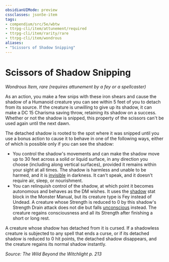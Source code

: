 ```yaml
---
obsidianUIMode: preview
cssclasses: json5e-item
tags:
- compendium/src/5e/wbtw
- ttrpg-cli/item/attunement/required
- ttrpg-cli/item/rarity/rare
- ttrpg-cli/item/wondrous
aliases: 
- "Scissors of Shadow Snipping"
---
```

# Scissors of Shadow Snipping
*Wondrous Item, rare (requires attunement by a fey or a spellcaster)*  


As an action, you make a few snips with these iron shears and cause the shadow of a Humanoid creature you can see within 5 feet of you to detach from its source. If the creature is unwilling to give up its shadow, it can make a DC 15 Charisma saving throw, retaining its shadow on a success. Whether or not the shadow is snipped, this property of the scissors can't be used again until the next dawn.

The detached shadow is rooted to the spot where it was snipped until you use a bonus action to cause it to behave in one of the following ways, either of which is possible only if you can see the shadow:

- You control the shadow's movements and can make the shadow move up to 30 feet across a solid or liquid surface, in any direction you choose (including along vertical surfaces), provided it remains within your sight at all times. The shadow is harmless and unable to be harmed, and it is [invisible](/3-Mechanics/CLI/rules/conditions.md#invisible) in darkness. It can't speak, and it doesn't require air, sleep, or nourishment.  
- You can relinquish control of the shadow, at which point it becomes autonomous and behaves as the DM wishes. It uses the [shadow](/3-Mechanics/CLI/bestiary/undead/shadow.md) stat block in the Monster Manual, but its creature type is Fey instead of Undead. A creature whose Strength is reduced to 0 by this shadow's Strength Drain attack does not die but falls [unconscious](/3-Mechanics/CLI/rules/conditions.md#unconscious) instead. The creature regains consciousness and all its Strength after finishing a short or long rest.  

A creature whose shadow has detached from it is cursed. If a shadowless creature is subjected to any spell that ends a curse, or if its detached shadow is reduced to 0 hit points, the detached shadow disappears, and the creature regains its normal shadow instantly.

*Source: The Wild Beyond the Witchlight p. 213*